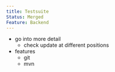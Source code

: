 ```yaml
---
title: Testsuite
Status: Merged
Feature: Backend
---
```

- go into more detail
    - check update at different positions
- features
    - git
    - mvn